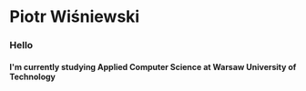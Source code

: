 # Piotr Wiśniewski

### Hello
#### I'm currently studying Applied Computer Science at Warsaw University of Technology
